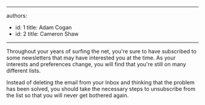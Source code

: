 

---
authors:
  - id: 1
    title: Adam Cogan
  - id: 2
    title: Cameron Shaw
---




<span class='intro'> ​Throughout your years of surfing the net, you're sure to have subscribed to some newsletters that may have interested you at the time. As your interests and preferences change, you will find that you're still on many different lists. <br> </span>

<p>​Instead of deleting the email from your Inbox and thinking that the problem has been solved, you should take the necessary steps to unsubscribe from the list so that you will never get bothered again.&#160;​​<br></p>


